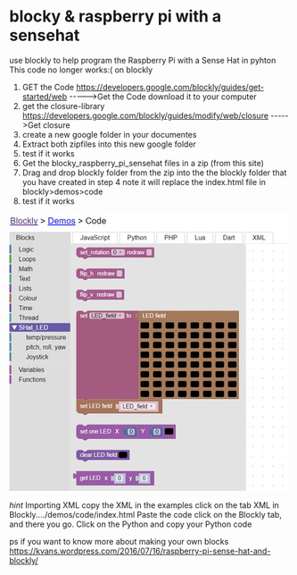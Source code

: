 # blocky & raspberry pi with a sensehat
use blockly to help program the Raspberry Pi with a Sense Hat in pyhton
This code no longer works:( on blockly

1. GET the Code 
https://developers.google.com/blockly/guides/get-started/web    ----->Get the Code
download it to your computer
2. get the closure-library
https://developers.google.com/blockly/guides/modify/web/closure   ----->Get closure
3. create a  new google folder in your documentes
4. Extract both zipfiles into this new google folder
5. test if it works
6. Get the blocky_raspberry_pi_sensehat  files in a zip (from this site)
7. Drag and drop blockly folder from the zip into the the blockly folder that you have created in step 4
 note it will replace the index.html file in blockly>demos>code
8. test if it works

![example of the Sensehat blocks](https://github.com/niceprogram/blocky_raspberry_pi_sensehat/blob/master/example_SHat_LED_Blockly.jpg)

_hint_
Importing XML
copy the XML in the examples
click on the tab XML in Blockly..../demos/code/index.html
Paste the code
click on the Blockly tab, and there you go.
Click on the Python and copy your Python code


ps if you want to know more about making your own blocks 
https://kvans.wordpress.com/2016/07/16/raspberry-pi-sense-hat-and-blockly/
